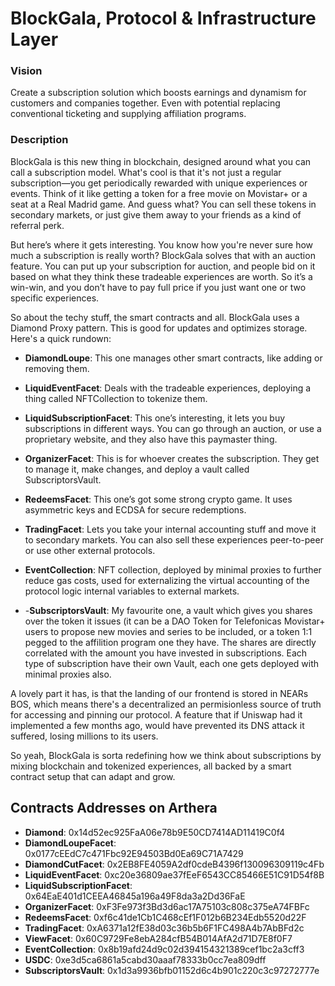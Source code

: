 # BlockGala, Protocol & Infrastructure Layer
### Vision
Create a subscription solution which boosts earnings and dynamism for customers and companies together. Even with potential replacing conventional ticketing and supplying affiliation programs.

### Description
BlockGala is this new thing in blockchain, designed around what you can call a subscription model. What's cool is that it's not just a regular subscription—you get periodically rewarded with unique experiences or events. Think of it like getting a token for a free movie on Movistar+ or a seat at a Real Madrid game. And guess what? You can sell these tokens in secondary markets, or just give them away to your friends as a kind of referral perk.

But here’s where it gets interesting. You know how you're never sure how much a subscription is really worth? BlockGala solves that with an auction feature. You can put up your subscription for auction, and people bid on it based on what they think these tradeable experiences are worth. So it’s a win-win, and you don’t have to pay full price if you just want one or two specific experiences.

So about the techy stuff, the smart contracts and all. BlockGala uses a Diamond Proxy pattern. This is good for updates and optimizes storage. Here's a quick rundown:

- **DiamondLoupe**: This one manages other smart contracts, like adding or removing them.

- **LiquidEventFacet**: Deals with the tradeable experiences, deploying a thing called NFTCollection to tokenize them.

- **LiquidSubscriptionFacet**: This one’s interesting, it lets you buy subscriptions in different ways. You can go through an auction, or use a proprietary website, and they also have this paymaster thing.

 - **OrganizerFacet**: This is for whoever creates the subscription. They get to manage it, make changes, and deploy a vault called SubscriptorsVault.

- **RedeemsFacet**: This one’s got some strong crypto game. It uses asymmetric keys and ECDSA for secure redemptions.

- **TradingFacet**: Lets you take your internal accounting stuff and move it to secondary markets. You can also sell these experiences peer-to-peer or use other external protocols.

- **EventCollection**: NFT collection, deployed by minimal proxies to further reduce gas costs, used for externalizing the virtual accounting of the protocol logic internal variables to external markets.

- -**SubscriptorsVault**: My favourite one, a vault which gives you shares over the token it issues (it can be a DAO Token for Telefonicas Movistar+ users to propose new movies and series to be included, or a token 1:1 pegged to the affilition program one they have. The shares are directly correlated with the amount you have invested in subscriptions. Each type of subscription have their own Vault, each one gets deployed with minimal proxies also.

A lovely part it has, is that the landing of our frontend is stored in NEARs BOS, which means there's a decentralized an permisionless source of truth for accessing and pinning our protocol. A feature that if Uniswap had it implemented a few months ago, would have prevented its DNS attack it suffered, losing millions to its users.

So yeah, BlockGala is sorta redefining how we think about subscriptions by mixing blockchain and tokenized experiences, all backed by a smart contract setup that can adapt and grow.
## Contracts Addresses on Arthera

- **Diamond**: 0x14d52ec925FaA06e78b9E50CD7414AD11419C0f4
- **DiamondLoupeFacet**: 0x0177cEEdC7c471Fbc92E94503Bd0Ea69C71A7429
- **DiamondCutFacet**: 0x2EB8FE4059A2df0cdeB4396f130096309119c4Fb
- **LiquidEventFacet**: 0xc20e36809ae37fEeF6543CC85466E51C91D54f8B
- **LiquidSubscriptionFacet**: 0x64EaE401d1CEEA46845a196a49F8da3a2Dd36FaE
- **OrganizerFacet**: 0xF3Fe973f3Bd3d6ac17A75103c808c375eA74FBFc
- **RedeemsFacet**: 0xf6c41de1Cb1C468cEf1F012b6B234Edb5520d22F
- **TradingFacet**: 0xA6371a12fE38d03c36b5b6F1FC498A4b7AbBFd2c
- **ViewFacet**: 0x60C9729Fe8ebA284cfB54B014AfA2d71D7E8f0F7
- **EventCollection**: 0x8b19afd24d9c02d394154321389cef1bc2a3cff3
- **USDC**: 0xe3d5ca6861a5cabd30aaaf78333b0cc7ea809dff
- **SubscriptorsVault**: 0x1d3a9936bfb01152d6c4b901c220c3c97272777e